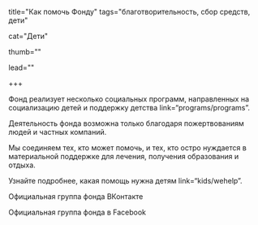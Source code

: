 title="Как помочь Фонду" tags="благотворительность, сбор средств, дети" 

cat="Дети" 

thumb="" 

lead=""

+++

Фонд реализует несколько социальных программ, направленных на социализацию детей и поддержку детства link=“programs/programs”. 

Деятельность фонда возможна только благодаря пожертвованиям людей и частных компаний. 

Мы соединяем тех, кто может помочь, и тех, кто остро нуждается в материальной поддержке для лечения, получения образования и отдыха.

Узнайте подробнее, какая помощь нужна детям link=“kids/wehelp”.

Официальная группа фонда ВКонтакте

Официальная группа фонда в Facebook
